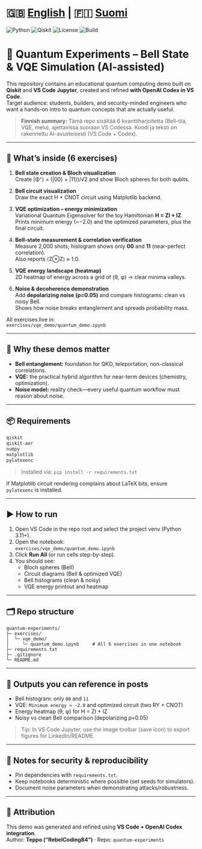 # 🇬🇧 [English](README.md) | 🇫🇮 [Suomi](README-fi.md)

![Python](https://img.shields.io/badge/Python-3.11-blue)
![Qiskit](https://img.shields.io/badge/Qiskit-1.0-purple)
![License](https://img.shields.io/badge/License-AGPLv3-green)
![Build](https://img.shields.io/badge/Status-Working-success)

# 🧠 Quantum Experiments – Bell State & VQE Simulation (AI-assisted)

This repository contains an educational quantum computing demo built on **Qiskit** and **VS Code Jupyter**, created and refined **with OpenAI Codex in VS Code**.  
Target audience: students, builders, and security-minded engineers who want a hands-on intro to quantum concepts that are actually useful.

> **Finnish summary:** Tämä repo sisältää 6 kvanttiharjoitetta (Bell-tila, VQE, melu), ajettavissa suoraan VS Codessa. Koodi ja teksti on rakennettu AI-avusteisesti (VS Code + Codex).

---

## 🚀 What’s inside (6 exercises)

1. **Bell state creation & Bloch visualization**  
   Create |Φ⁺⟩ = (|00⟩ + |11⟩)/√2 and show Bloch spheres for both qubits.

2. **Bell circuit visualization**  
   Draw the exact H + CNOT circuit using Matplotlib backend.

3. **VQE optimization – energy minimization**  
   Variational Quantum Eigensolver for the toy Hamiltonian **H = ZI + IZ**.  
   Prints minimum energy (~−2.0) and the optimized parameters, plus the final circuit.

4. **Bell-state measurement & correlation verification**  
   Measure 2,000 shots; histogram shows only **00** and **11** (near-perfect correlation).  
   Also reports ⟨Z⊗Z⟩ ≈ 1.0.

5. **VQE energy landscape (heatmap)**  
   2D heatmap of energy across a grid of (θ, φ) → clear minima valleys.

6. **Noise & decoherence demonstration**  
   Add **depolarizing noise (p=0.05)** and compare histograms: clean vs noisy Bell.  
   Shows how noise breaks entanglement and spreads probability mass.

All exercises live in:  
`exercises/vqe_demo/quantum_demo.ipynb`

---

## 🧩 Why these demos matter

- **Bell entanglement:** foundation for QKD, teleportation, non-classical correlations.  
- **VQE:** the practical hybrid algorithm for near-term devices (chemistry, optimization).  
- **Noise model:** reality check—every useful quantum workflow must reason about noise.

---

## 📦 Requirements

```txt
qiskit
qiskit-aer
numpy
matplotlib
pylatexenc
```

> Installed via: `pip install -r requirements.txt`

If Matplotlib circuit rendering complains about LaTeX bits, ensure `pylatexenc` is installed.

---

## ▶️ How to run

1. Open VS Code in the repo root and select the project venv (Python 3.11+).
2. Open the notebook:  
   `exercises/vqe_demo/quantum_demo.ipynb`
3. Click **Run All** (or run cells step-by-step).
4. You should see:
   - Bloch spheres (Bell)
   - Circuit diagrams (Bell & optimized VQE)
   - Bell histograms (clean & noisy)
   - VQE energy printout and heatmap

---

## 🗂️ Repo structure

```
quantum-experiments/
├─ exercises/
│  └─ vqe_demo/
│     └─ quantum_demo.ipynb     # All 6 exercises in one notebook
├─ requirements.txt
├─ .gitignore
└─ README.md
```

---

## 📸 Outputs you can reference in posts

- Bell histogram: only `00` and `11`
- VQE: `Minimum energy ≈ -2.0` and optimized circuit (two RY + CNOT)
- Energy heatmap (θ, φ) for H = ZI + IZ
- Noisy vs clean Bell comparison (depolarizing p=0.05)

> Tip: In VS Code Jupyter, use the image toolbar (save icon) to export figures for LinkedIn/README.

---

## 🔐 Notes for security & reproducibility

- Pin dependencies with `requirements.txt`.  
- Keep notebooks deterministic where possible (set seeds for simulators).  
- Document noise parameters when demonstrating attacks/robustness.

---

## 🤝 Attribution

This demo was generated and refined using **VS Code + OpenAI Codex integration**.  
Author: **Teppo (“RebelCoding84”)** · Repo: `quantum-experiments`
